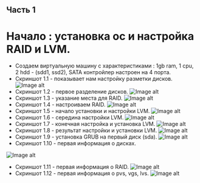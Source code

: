 ## Часть 1
# Начало : установка ос и настройка RAID и LVM.
- Создаем виртуальную машину с характеристиками : 1gb ram, 1 cpu, 2 hdd - (sdd1, ssd2), SATA контройлер настроен на 4 порта.
- Скриншот 1.1 - показывает нам настройку разметки дисков.
![Image alt](https://github.com/r31axx/O.S/blob/master/lab2/screenshots/part1/1.1.png)
- Скриншот 1.2 - первое разделение дисков.
![Image alt](https://github.com/r31axx/O.S/blob/master/lab2/screenshots/part1/1.2.png)
- Скриншот 1.3 - указание места для RAID.
![Image alt](https://github.com/r31axx/O.S/blob/master/lab2/screenshots/part1/1.3.png)
- Скриншот 1.4 - настроиваем RAID.
![Image alt](https://github.com/r31axx/O.S/blob/master/lab2/screenshots/part1/1.4.png)
- Скриншот 1.5 - начало установки и настройки LVM.
![Image alt](https://github.com/r31axx/O.S/blob/master/lab2/screenshots/part1/1.5.png)
- Скриншот 1.6 - середина настройки LVM.
![Image alt](https://github.com/r31axx/O.S/blob/master/lab2/screenshots/part1/1.6.png)
- Скриншот 1.7 - конечная настройка и установка LVM.
![Image alt](https://github.com/r31axx/O.S/blob/master/lab2/screenshots/part1/1.7.png)
- Скриншот 1.8 - результат настройки и установки LVM.
![Image alt](https://github.com/r31axx/O.S/blob/master/lab2/screenshots/part1/1.8.png)
- Скриншот 1.9 - установка GRUB на первый диск (sda).
![Image alt](https://github.com/r31axx/O.S/blob/master/lab2/screenshots/part1/1.9.png)
- Скриншот 1.10 - первая информация о дисках.
  
![Image alt](https://github.com/r31axx/O.S/blob/master/lab2/screenshots/part1/1.10.png)
- Скриншот 1.11 - первая информация о RAID.
![Image alt](https://github.com/r31axx/O.S/blob/master/lab2/screenshots/part1/1.11.png)
- Скриншот 1.12 - первая информация о pvs, vgs, lvs.
![Image alt](https://github.com/r31axx/O.S/blob/master/lab2/screenshots/part1/1.12.png)
